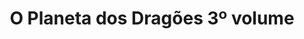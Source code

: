 ---
Numero: 299
title: O Planeta dos Dragões 3º volume
Autor: Anne McCaffrey
Co-autor: 
Ano-de-Publicacao: 1982
Titulo-original: 
Tradutor: Eurico da Fonseca
Co-tradutor: 
Ano-de-edicao: 1982
alias: Anne-McCaffrey
Autor2-alias: 
Tradutor1-alias: Eurico-da-Fonseca
Tradutor2-alias: 
Titulo-link: 299-O-Planeta-dos-Dragoes-3-volume
Capa: 
pags: 237
Capa-link: 
---